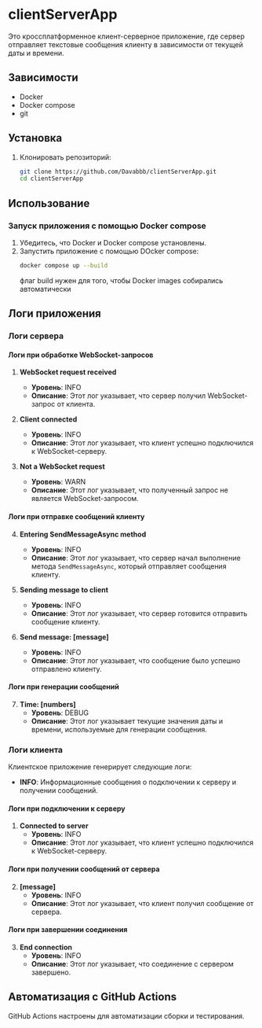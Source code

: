 # clientServerApp

Это кроссплатформенное клиент-серверное приложение, где сервер отправляет текстовые сообщения клиенту в зависимости от текущей даты и времени.

## Зависимости
- Docker
- Docker compose
- git

## Установка

1. Клонировать репозиторий:
    ```bash
    git clone https://github.com/Davabbb/clientServerApp.git
    cd clientServerApp
    ```

## Использование

### Запуск приложения с помощью Docker compose

1. Убедитесь, что Docker и Docker compose установлены.
2. Запустить приложение с помощью DOcker compose:
    ```bash
    docker compose up --build
    ```
    флаг build нужен для того, чтобы Docker images собирались автоматически

## Логи приложения

### Логи сервера

#### Логи при обработке WebSocket-запросов

1. **WebSocket request received**
   - **Уровень**: INFO
   - **Описание**: Этот лог указывает, что сервер получил WebSocket-запрос от клиента.

2. **Client connected**
   - **Уровень**: INFO
   - **Описание**: Этот лог указывает, что клиент успешно подключился к WebSocket-серверу.

3. **Not a WebSocket request**
   - **Уровень**: WARN
   - **Описание**: Этот лог указывает, что полученный запрос не является WebSocket-запросом.

#### Логи при отправке сообщений клиенту

4. **Entering SendMessageAsync method**
   - **Уровень**: INFO
   - **Описание**: Этот лог указывает, что сервер начал выполнение метода `SendMessageAsync`, который отправляет сообщения клиенту.

5. **Sending message to client**
   - **Уровень**: INFO
   - **Описание**: Этот лог указывает, что сервер готовится отправить сообщение клиенту.

6. **Send message: [message]**
   - **Уровень**: INFO
   - **Описание**: Этот лог указывает, что сообщение было успешно отправлено клиенту.

#### Логи при генерации сообщений

7. **Time: [numbers]**
   - **Уровень**: DEBUG
   - **Описание**: Этот лог указывает текущие значения даты и времени, используемые для генерации сообщения.

### Логи клиента

Клиентское приложение генерирует следующие логи:

- **INFO**: Информационные сообщения о подключении к серверу и получении сообщений.

#### Логи при подключении к серверу

1. **Connected to server**
   - **Уровень**: INFO
   - **Описание**: Этот лог указывает, что клиент успешно подключился к WebSocket-серверу.

#### Логи при получении сообщений от сервера

2. **[message]**
   - **Уровень**: INFO
   - **Описание**: Этот лог указывает, что клиент получил сообщение от сервера.

#### Логи при завершении соединения

3. **End connection**
   - **Уровень**: INFO
   - **Описание**: Этот лог указывает, что соединение с сервером завершено.

## Автоматизация с GitHub Actions

GitHub Actions настроены для автоматизации сборки и тестирования.